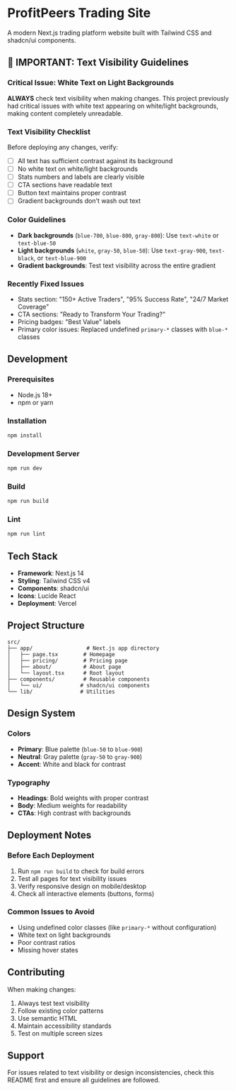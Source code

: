 # ProfitPeers Trading Site

A modern Next.js trading platform website built with Tailwind CSS and shadcn/ui components.

## 🚨 IMPORTANT: Text Visibility Guidelines

### Critical Issue: White Text on Light Backgrounds
**ALWAYS** check text visibility when making changes. This project previously had critical issues with white text appearing on white/light backgrounds, making content completely unreadable.

### Text Visibility Checklist
Before deploying any changes, verify:

- [ ] All text has sufficient contrast against its background
- [ ] No white text on white/light backgrounds
- [ ] Stats numbers and labels are clearly visible
- [ ] CTA sections have readable text
- [ ] Button text maintains proper contrast
- [ ] Gradient backgrounds don't wash out text

### Color Guidelines
- **Dark backgrounds** (`blue-700`, `blue-800`, `gray-800`): Use `text-white` or `text-blue-50`
- **Light backgrounds** (`white`, `gray-50`, `blue-50`): Use `text-gray-900`, `text-black`, or `text-blue-900`
- **Gradient backgrounds**: Test text visibility across the entire gradient

### Recently Fixed Issues
- Stats section: "150+ Active Traders", "95% Success Rate", "24/7 Market Coverage"
- CTA sections: "Ready to Transform Your Trading?"
- Pricing badges: "Best Value" labels
- Primary color issues: Replaced undefined `primary-*` classes with `blue-*` classes

## Development

### Prerequisites
- Node.js 18+
- npm or yarn

### Installation
```bash
npm install
```

### Development Server
```bash
npm run dev
```

### Build
```bash
npm run build
```

### Lint
```bash
npm run lint
```

## Tech Stack
- **Framework**: Next.js 14
- **Styling**: Tailwind CSS v4
- **Components**: shadcn/ui
- **Icons**: Lucide React
- **Deployment**: Vercel

## Project Structure
```
src/
├── app/                 # Next.js app directory
│   ├── page.tsx        # Homepage
│   ├── pricing/        # Pricing page
│   ├── about/          # About page
│   └── layout.tsx      # Root layout
├── components/         # Reusable components
│   └── ui/            # shadcn/ui components
└── lib/               # Utilities
```

## Design System

### Colors
- **Primary**: Blue palette (`blue-50` to `blue-900`)
- **Neutral**: Gray palette (`gray-50` to `gray-900`)
- **Accent**: White and black for contrast

### Typography
- **Headings**: Bold weights with proper contrast
- **Body**: Medium weights for readability
- **CTAs**: High contrast with backgrounds

## Deployment Notes

### Before Each Deployment
1. Run `npm run build` to check for build errors
2. Test all pages for text visibility issues
3. Verify responsive design on mobile/desktop
4. Check all interactive elements (buttons, forms)

### Common Issues to Avoid
- Using undefined color classes (like `primary-*` without configuration)
- White text on light backgrounds
- Poor contrast ratios
- Missing hover states

## Contributing

When making changes:
1. Always test text visibility
2. Follow existing color patterns
3. Use semantic HTML
4. Maintain accessibility standards
5. Test on multiple screen sizes

## Support

For issues related to text visibility or design inconsistencies, check this README first and ensure all guidelines are followed.